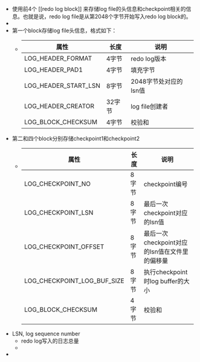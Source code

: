 - 使用前4个 [[redo log block]] 来存储log file的头信息和checkpoint相关的信息。也就是说，redo log file是从第2048个字节开始写入redo log block的。
-
- 第一个block存储log file头信息，格式如下：
	- | **属性** | **长度** | **说明** |
	  | ---- | ---- | ---- |
	  | LOG_HEADER_FORMAT | 4字节 | redo log版本 |
	  | LOG_HEADER_PAD1 | 4字节 | 填充字节 |
	  | LOG_HEADER_START_LSN | 8字节 | 2048字节处对应的lsn值 |
	  | LOG_HEADER_CREATOR | 32字节 | log file创建者 |
	  | LOG_BLOCK_CHECKSUM | 4字节 | 校验和 |
- 第二和四个block分别存储checkpoint1和checkpoint2
	- | **属性** | **长度** | **说明** |
	  | ---- | ---- | ---- |
	  | LOG_CHECKPOINT_NO | 8字节 | checkpoint编号 |
	  | LOG_CHECKPOINT_LSN | 8字节 | 最后一次checkpoint对应的lsn值 |
	  | LOG_CHECKPOINT_OFFSET | 8字节 | 最后一次checkpoint对应的lsn值在文件里的偏移量 |
	  | LOG_CHECKPOINT_LOG_BUF_SIZE | 8字节 | 执行checkpoint时log buffer的大小 |
	  | LOG_BLOCK_CHECKSUM | 4字节 | 校验和 |
- LSN, log sequence number
	- redo log写入的日志总量
	-
-